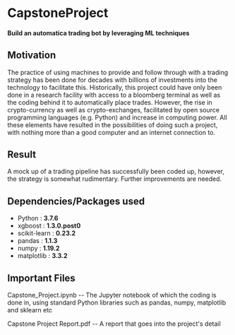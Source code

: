 # CapstoneProject

#### Build an automatica trading bot by leveraging ML techniques


## Motivation

The practice of using machines to provide and follow through with a trading strategy has been done for decades with billions of investments into the technology to facilitate this. Historically, this project could have only been done in a research facility with access to a bloomberg terminal as well as the coding behind it to automatically place trades. However, the rise in crypto-currency as well as crypto-exchanges, facilitated by open source programming languages (e.g. Python) and increase in computing power. All these elements have resulted in the possibilities of doing such a project, with nothing more than a good computer and an internet connection to.

## Result
A mock up of a trading pipeline has successfully been coded up, however, the strategy is somewhat rudimentary. Further improvements are needed.

## Dependencies/Packages used

- Python : **3.7.6**
- xgboost  :  **1.3.0.post0**
- scikit-learn  :  **0.23.2**
- pandas  :  **1.1.3**
- numpy  :  **1.19.2**
- matplotlib  :  **3.3.2**


## Important Files

Capstone_Project.ipynb -- The Jupyter notebook of which the coding is done in, using standard Python libraries such as pandas, numpy, matplotlib and sklearn etc

Capstone Project Report.pdf -- A report that goes into the project's detail
